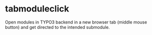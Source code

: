# tabmoduleclick
Open modules in TYPO3 backend in a new browser tab (middle mouse button) and get directed to the intended submodule.
